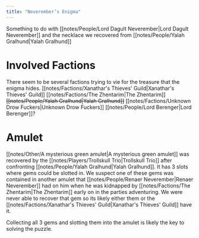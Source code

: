 ```yaml
---
title: "Neverember’s Enigma"
---
```

Something to do with [[notes/People/Lord Dagult Neverember|Lord Dagult Neverember]] and the necklace we recovered from [[notes/People/Yalah Gralhund|Yalah Gralhund]]

# Involved Factions
There seem to be several factions trying to vie for the treasure that the enigma hides.
[[notes/Factions/Xanathar's Thieves' Guild|Xanathar's Thieves' Guild]]
[[notes/Factions/The Zhentarim|The Zhentarim]]
~~[[notes/People/Yalah Gralhund|Yalah Gralhund]]~~
[[notes/Factions/Unknown Drow Fuckers|Unknown Drow Fuckers]]
[[notes/People/Lord Berenger|Lord Berenger]]?

# Amulet
[[notes/Other/A mysterious green amulet|A mysterious green amulet]] was recovered by the [[notes/Players/Trollskull Trio|Trollskull Trio]] after confronting [[notes/People/Yalah Gralhund|Yalah Gralhund]]. It has 3 slots where gems could be slotted in. We suspect one of these gems was contained in another amulet that [[notes/People/Renaer Neverember|Renaer Neverember]] had on him when he was kidnapped by [[notes/Factions/The Zhentarim|The Zhentarim]] early on in the parties adventuring. We were never able to recover that gem so its likely either them or the [[notes/Factions/Xanathar's Thieves' Guild|Xanathar's Thieves' Guild]] have it.

Collecting all 3 gems and slotting them into the amulet is likely the key to solving the puzzle.


